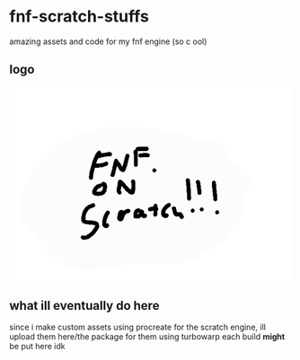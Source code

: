 # fnf-scratch-stuffs
amazing assets and code for my fnf engine (so c ool)
## logo
![logo](https://github.com/PikrlRealForReal/fnf-scratch-stuffs/blob/main/113A6823-C033-4154-BE5E-67AFC302A66B.png)
## what ill eventually do here
since i make custom assets using procreate for the scratch engine, ill upload them here/the package for them using turbowarp
each build **might** be put here idk
